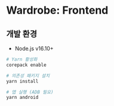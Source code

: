 # Wardrobe: Frontend

## 개발 환경

- Node.js v16.10+

```sh
# Yarn 활성화
corepack enable

# 의존성 패키지 설치
yarn install

# 앱 실행 (ADB 필요)
yarn android
```
